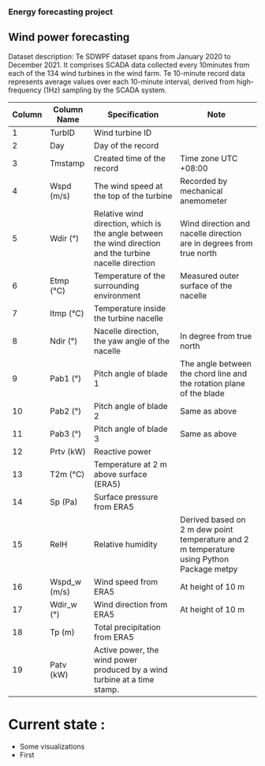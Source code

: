 ### Energy forecasting project

## Wind power forecasting

Dataset description: Te SDWPF dataset spans from January 2020 to December 2021. It comprises SCADA data collected every
10minutes from each of the 134 wind turbines in the wind farm. Te 10-minute record data represents average
values over each 10-minute interval, derived from high-frequency (1Hz) sampling by the SCADA system.

| Column | Column Name | Specification | Note |
|--------|------------|---------------|------|
| 1  | TurbID | Wind turbine ID |  |
| 2  | Day | Day of the record |  |
| 3  | Tmstamp | Created time of the record | Time zone UTC +08:00 |
| 4  | Wspd (m/s) | The wind speed at the top of the turbine | Recorded by mechanical anemometer |
| 5  | Wdir (°) | Relative wind direction, which is the angle between the wind direction and the turbine nacelle direction | Wind direction and nacelle direction are in degrees from true north |
| 6  | Etmp (°C) | Temperature of the surrounding environment | Measured outer surface of the nacelle |
| 7  | Itmp (°C) | Temperature inside the turbine nacelle |  |
| 8  | Ndir (°) | Nacelle direction, the yaw angle of the nacelle | In degree from true north |
| 9  | Pab1 (°) | Pitch angle of blade 1 | The angle between the chord line and the rotation plane of the blade |
| 10 | Pab2 (°) | Pitch angle of blade 2 | Same as above |
| 11 | Pab3 (°) | Pitch angle of blade 3 | Same as above |
| 12 | Prtv (kW) | Reactive power |  |
| 13 | T2m (°C) | Temperature at 2 m above surface (ERA5) |  |
| 14 | Sp (Pa) | Surface pressure from ERA5 |  |
| 15 | RelH | Relative humidity | Derived based on 2 m dew point temperature and 2 m temperature using Python Package metpy |
| 16 | Wspd_w (m/s) | Wind speed from ERA5 | At height of 10 m |
| 17 | Wdir_w (°) | Wind direction from ERA5 | At height of 10 m |
| 18 | Tp (m) | Total precipitation from ERA5 |  |
| 19 | Patv (kW) | Active power, the wind power produced by a wind turbine at a time stamp. |  |


# Current state :
- Some visualizations
- First